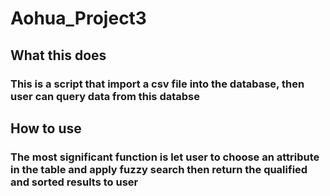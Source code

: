 # Aohua_Project3
## What this does
### This is a script that import a csv file into the database, then user can query data from this databse
## How to use
### The most significant function is let user to choose an attribute in the table and apply fuzzy search then return the qualified and sorted results to user
